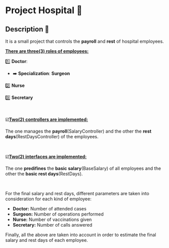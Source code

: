 # Project Hospital :hospital:

## Description 📝
It is a small project that controls the **payroll** and **rest** of hospital employees.

<ins>**There are three(3) roles of employees:**</ins>

1️⃣ **Doctor**:

* ➡️ **Specialization**: **Surgeon**
  
2️⃣ **Nurse**

3️⃣ **Secretary**

<br/>

☑️<ins>**Two(2) controllers are implemented:**</ins>

The one manages the **payroll**(SalaryController) and the other the **rest days**(RestDaysController) of the employees.

<br/>

☑️<ins>**Two(2) interfaces are implemented:**</ins>

The one **predifines** the **basic salary**(BaseSalary) of all employees and the other the **basic rest days**(RestDays).

<br/>

For the final salary and rest days, different parameters are taken into consideration for each kind of employee:

- **Doctor:**  Number of attended cases
- **Surgeon:** Number of operations performed
- **Nurse:** Number of  vaccinations given
- **Secretary:** Number of calls answered

Finally, all the above are taken into account in order to estimate the final salary and rest days of each employee.
